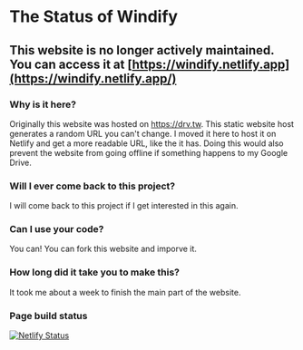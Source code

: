 # The Status of Windify

## This website is no longer actively maintained. You can access it at [https://windify.netlify.app](https://windify.netlify.app/)

### Why is it here?

Originally this website was hosted on https://drv.tw. This static website host generates a random URL you can't change. I moved it here to host it on Netlify and get a more readable URL, like the it has. Doing this would also prevent the website from going offline if something happens to my Google Drive.

### Will I ever come back to this project?

I will come back to this project if I get interested in this again.

### Can I use your code?

You can! You can fork this website and imporve it.

### How long did it take you to make this?

It took me about a week to finish the main part of the website. 

### Page build status
[![Netlify Status](https://api.netlify.com/api/v1/badges/56822c5c-4821-4707-8ae5-724b9cbb9d02/deploy-status)](https://app.netlify.com/sites/windify/deploys)

